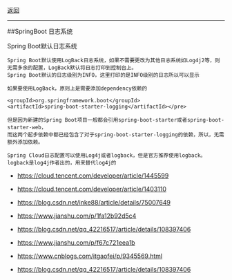 <p>
<a href="#" onclick="refreshContent('springboot')">返回</a>
</p>

---
##SpringBoot 日志系统

Spring Boot默认日志系统

    Spring Boot默认使用LogBack日志系统，如果不需要更改为其他日志系统如Log4j2等，则无需多余的配置，LogBack默认将日志打印到控制台上。
    Spring Boot默认的日志级别为INFO，这里打印的是INFO级别的日志所以可以显示
    
    如果要使用LogBack，原则上是需要添加dependency依赖的

    <groupId>org.springframework.boot</groupId>
    <artifactId>spring-boot-starter-logging</artifactId></pre>

    但是因为新建的Spring Boot项目一般都会引用spring-boot-starter或者spring-boot-starter-web，
    而这两个起步依赖中都已经包含了对于spring-boot-starter-logging的依赖，所以，无需额外添加依赖。
    
    Spring Cloud日志配置可以使用Log4j或者logback，但是官方推荐使用logback。logback是log4j作者出的，用来替代log4j的

- <a href="https://cloud.tencent.com/developer/article/1445599#" target="_blank">https://cloud.tencent.com/developer/article/1445599</a>
- <a href="https://cloud.tencent.com/developer/article/1403110#" target="_blank">https://cloud.tencent.com/developer/article/1403110</a>
- <a href="https://blog.csdn.net/inke88/article/details/75007649#" target="_blank">https://blog.csdn.net/inke88/article/details/75007649</a>
- <a href="https://www.jianshu.com/p/1fa12b92d5c4#" target="_blank">https://www.jianshu.com/p/1fa12b92d5c4</a>

- <a href="https://blog.csdn.net/qq_42216517/article/details/108397406#" target="_blank">https://blog.csdn.net/qq_42216517/article/details/108397406</a>
- <a href="https://www.jianshu.com/p/f67c721eea1b#" target="_blank">https://www.jianshu.com/p/f67c721eea1b</a>
- <a href="https://www.cnblogs.com/itgaofei/p/9345569.html#" target="_blank">https://www.cnblogs.com/itgaofei/p/9345569.html</a>
- <a href="https://blog.csdn.net/qq_42216517/article/details/108397406#" target="_blank">https://blog.csdn.net/qq_42216517/article/details/108397406</a>
    